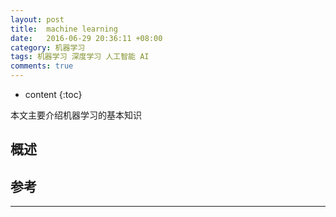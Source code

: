 ```yaml
---
layout: post
title:  machine learning
date:   2016-06-29 20:36:11 +08:00
category: 机器学习
tags: 机器学习 深度学习 人工智能 AI 
comments: true
---
```


* content
{:toc}

本文主要介绍机器学习的基本知识
















## 概述












## 参考


----



